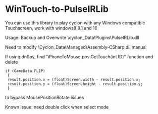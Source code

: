 # WinTouch-to-PulseIRLib




You can use this library to play cyclon with any Windows compatible Touchscreen, work with windows8 8.1 and 10

Usage: Backup and Overwrite \cyclon_Data\Plugins\PulseIRLib.dll

Need to modify \Cyclon_Data\Managed\Assembly-CSharp.dll manual 

If using dnSpy, find  "iPhoneToMouse.pos GetTouch(int ID)"  function and delete


    if (GameData.FLIP)
     {
     result.position.x = (float)Screen.width - result.position.x;
     result.position.y = (float)Screen.height - result.position.y;
     }


to bypass MousePositionRotate issues

Known issue: need double click when select mode
